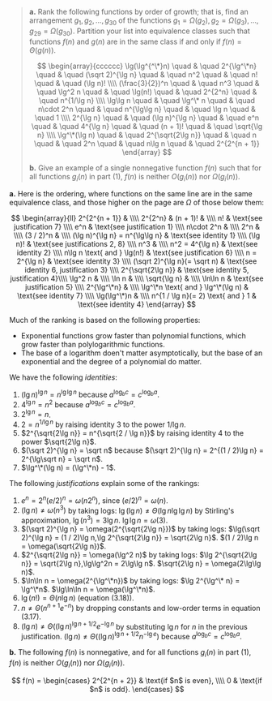 > **a.** Rank the following functions by order of growth; that is, find an arrangement $g_1, g_2, \ldots , g_{30}$ of the functions $g_1 = \Omega(g_2), g_2 = \Omega(g_3), \ldots, g_{29} = \Omega(g_{30})$. Partition your list into equivalence classes such that functions $f(n)$ and $g(n)$ are in the same class if and only if $f(n) = \Theta(g(n))$.
>
> $$
> \begin{array}{cccccc}
> \lg(\lg^{^\*}n) \quad & \quad 2^{\lg^\*n} \quad & \quad (\sqrt 2)^{\lg n} \quad & \quad n^2 \quad & \quad n! \quad & \quad (\lg n)! \\\\
> (\frac{3}{2})^n \quad & \quad n^3 \quad & \quad \lg^2 n \quad & \quad \lg(n!) \quad & \quad 2^{2^n} \quad & \quad n^{1/\lg n} \\\\
> \lg\lg n \quad & \quad \lg^\* n \quad & \quad n\cdot 2^n \quad & \quad n^{\lg\lg n} \quad & \quad \lg n \quad & \quad 1 \\\\
> 2^{\lg n} \quad & \quad (\lg n)^{\lg n} \quad & \quad e^n \quad & \quad 4^{\lg n}  \quad & \quad (n + 1)! \quad & \quad \sqrt{\lg n} \\\\
> \lg^\*(\lg n) \quad & \quad 2^{\sqrt{2\lg n}} \quad & \quad n \quad & \quad 2^n \quad & \quad n\lg n \quad & \quad 2^{2^{n + 1}}
> \end{array}
> $$
>
> **b.** Give an example of a single nonnegative function $f(n)$ such that for all functions $g_i(n)$ in part (1), $f(n)$ is neither $O(g_i(n))$ nor $\Omega(g_i(n))$.

**a.** Here is the ordering, where functions on the same line are in the same equivalence class, and those higher on the page are $\Omega$ of those below them:

$$
\begin{array}{ll}
2^{2^{n + 1}}                      & \\\\
2^{2^n}                            & 
(n + 1)!                           & \\\\
n!                                 & \text{see justification 7} \\\\
e^n                                & \text{see justification 1} \\\\
n\cdot 2^n                         & \\\\
2^n                                & \\\\
(3 / 2)^n                          & \\\\
(\lg n)^{\lg n} = n^{\lg\lg n}     & \text{see identity 1} \\\\
(\lg n)!                           & \text{see justifications 2, 8} \\\\
n^3                                & \\\\
n^2 = 4^{\lg n}                    & \text{see identity 2} \\\\
n\lg n \text{ and } \lg(n!)        & \text{see justification 6} \\\\
n = 2^{\lg n}                      & \text{see identity 3} \\\\
(\sqrt 2)^{\lg n}(= \sqrt n)       & \text{see identity 6, justification 3} \\\\
2^{\sqrt{2\lg n}}                  & \text{see identity 5, justification 4}\\\\
\lg^2 n                            & \\\\
\ln n                              & \\\\
\sqrt{\lg n}                       & \\\\
\ln\ln n                           & \text{see justification 5} \\\\
2^{\lg^\*n}                        & \\\\
\lg^\*n \text{ and } \lg^\*(\lg n) & \text{see identity 7} \\\\
\lg(\lg^\*)n                       & \\\\
n^{1 / \lg n}(= 2) \text{ and } 1  & \text{see identity 4} 
\end{array}
$$

Much of the ranking is based on the following properties:

- Exponential functions grow faster than polynomial functions, which grow faster than polylogarithmic functions.
- The base of a logarithm doen't matter asymptotically, but the base of an exponential and the degree of a polynomial do matter.

We have the following $\textit{identities}$:

1. $(\lg n)^{\lg n} = n^{\lg\lg n}$ because $a^{\log_b c} = c^{\log_b a}$.
2. $4^{\lg n} = n^2$ because $a^{\log_b c} = c^{\log_b a}$.
3. $2^{\lg n} = n$.
4. $2 = n^{1 / \lg n}$ by raising identity 3 to the power $1 / \lg n$.
5. $2^{\sqrt{2\lg n}} = n^{\sqrt{2 / \lg n}}$ by raising identity 4 to the power $\sqrt{2\lg n}$.
6. $(\sqrt 2)^{\lg n} = \sqrt n$ because $(\sqrt 2)^{\lg n} = 2^{(1 / 2)\lg n} = 2^{\lg\sqrt n} = \sqrt n$.
7. $\lg^\*(\lg n) = (\lg^\*n) - 1$.

The following $\textit{justifications}$ explain some of the rankings:

1. $e^n = 2^n(e / 2)^n = \omega(n2^n)$, since $(e/2)^n = \omega(n)$.
2. $(\lg n) \ne \omega(n^3)$ by taking logs: $\lg(\lg n) \ne \Theta(\lg n\lg\lg n)$ by Stirling's approximation, $\lg(n^3) = 3\lg n$. $\lg\lg n = \omega(3)$.
3. $(\sqrt 2)^{\lg n} = \omega(2^{\sqrt{2\lg n}})$ by taking logs: $\lg(\sqrt 2)^{\lg n} = (1 / 2)\lg n,\lg 2^{\sqrt{2\lg n}}  =  \sqrt{2\lg n}$. $(1 / 2)\lg n = \omega(\sqrt{2\lg n})$.
4. $2^{\sqrt{2\lg n}} = \omega(\lg^2 n)$ by taking logs: $\lg 2^{\sqrt{2\lg n}} = \sqrt{2\lg n},\lg\lg^2n = 2\lg\lg n$. $\sqrt{2\lg n} = \omega(2\lg\lg n)$.
5. $\ln\ln n = \omega(2^{\lg^\*n})$ by taking logs: $\lg 2^{\lg^\* n} = \lg^\*n$. $\lg\ln\ln n = \omega(\lg^\*n)$.
6. $\lg(n!) = \Theta(n\lg n)$ (equation $\text{(3.18)}$).
7. $n \ne \Theta(n^{n + 1}e^{-n})$ by dropping constants and low-order terms in equation $\text{(3.17)}$.
8. $(\lg n) \ne \Theta((\lg n)^{\lg n + 1 / 2} e^{-\lg n}$ by substituting $\lg n$ for $n$ in the previous justification. $(\lg n) \ne \Theta((\lg n)^{\lg n + 1 / 2}n^{-\lg e})$ because $a^{\log_b c} = c^{\log_b a}$.

**b.** The following $f(n)$ is nonnegative, and for all functions $g_i(n)$ in part (1), $f(n)$ is neither $O(g_i(n))$ nor $\Omega(g_i(n))$.

$$
f(n) =
\begin{cases} 2^{2^{n + 2}} & \text{if $n$ is even}, \\\\
                          0 & \text{if $n$ is odd}.
\end{cases}
$$

